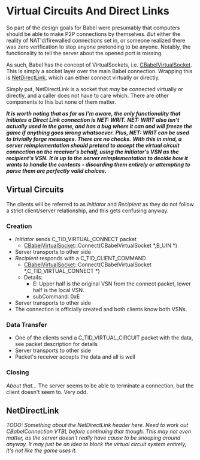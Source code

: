 # Virtual Circuits And Direct Links
So part of the design goals for Babel were presumably that computers should be able to make P2P connections by themselves.
*But* either the reality of NAT'd/firewalled connections set in, or someone realized there was zero verification to stop anyone pretending to be anyone.
Notably, the functionality to tell the server about the opened port is missing.

As such, Babel has the concept of VirtualSockets, i.e. [CBabelVirtualSocket](../Structs/CBabelVirtualSocket.md).
This is simply a socket layer over the main Babel connection.
Wrapping this is [NetDirectLink,](../Structs/NetDirectLink.md) which can either connect virtually or directly.

Simply put, NetDirectLink is a socket that *may* be connected virtually or directly, and a caller does not have to care which.
There are other components to this but none of them matter.

***It is worth noting that as far as I'm aware, the only functionality that initiates a Direct Link connection is NET: WRIT.***
***NET: WRIT also isn't actually used in the game, and has a bug where it can and will freeze the game if anything goes wrong whatsoever.***
***Plus, NET: WRIT can be used to trivially forge messages. There are no checks.***
***With this in mind, a server reimplementation should pretend to accept the virtual circuit connection on the receiver's behalf, using the initiator's VSN as the recipient's VSN.***
***It is up to the server reimplementation to decide how it wants to handle the contents - discarding them entirely or attempting to parse them are perfectly valid choices.***

Virtual Circuits
----------------

The clients will be referred to as *Initiator*  and *Recipient* as they do not follow a strict client/server relationship, and this gets confusing anyway.

### Creation


* *Initiator* sends C_TID_VIRTUAL_CONNECT packet
	* [CBabelVirtualSocket](../Structs/CBabelVirtualSocket.md)::Connect(CBabelVirtualSocket *,B_UIN *)
* Server transports to other side
* *Recipient* responds with a C_TID_CLIENT_COMMAND
	* [CBabelVirtualSocket](../Structs/CBabelVirtualSocket.md)::Connect(CBabelVirtualSocket *,C_TID_VIRTUAL_CONNECT *)
	* Details:
		* E: Upper half is the original VSN from the connect packet, lower half is the local VSN.
		* subCommand: 0xE
* Server transports to other side
* The connection is officially created and both clients know both VSNs.


### Data Transfer


* One of the clients send a C_TID_VIRTUAL_CIRCUIT packet with the data, see packet description for details
* Server transports to other side
* Packet's receiver accepts the data and all is well


### Closing

*About that...*
The server seems to be able to terminate a connection, but the client doesn't seem to. Very odd.

NetDirectLink
-------------

*TODO: Something about the NetDirectLink header here. Need to work out CBabelConnection VTBL before continuing that though.*
*This may not even matter, as the server doesn't really have cause to be snooping around anyway.*
*It may just be an idea to block the virtual circuit system entirely, it's not like the game uses it.*


